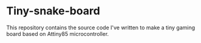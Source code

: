 # Tiny-snake-board
This repository contains the source code I've written to make a tiny gaming board based on Attiny85 microcontroller.
